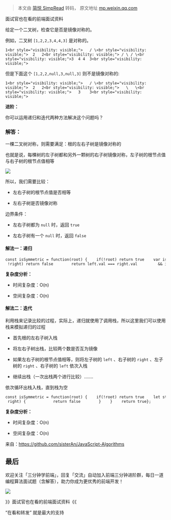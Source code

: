 > 本文由 [简悦 SimpRead](http://ksria.com/simpread/) 转码， 原文地址 [mp.weixin.qq.com](https://mp.weixin.qq.com/s/2yQynGD_Yy9BBbR87AoU9A)

面试官也在看的前端面试资料

给定一个二叉树，检查它是否是镜像对称的。

例如，二叉树 `[1,2,2,3,4,4,3]` 是对称的。

```
1<br style="visibility: visible;">   / \<br style="visibility: visible;">  2   2<br style="visibility: visible;"> / \ / \<br style="visibility: visible;">3  4 4  3<br style="visibility: visible;">
```

但是下面这个 `[1,2,2,null,3,null,3]` 则不是镜像对称的:

```
1<br style="visibility: visible;">   / \<br style="visibility: visible;">  2   2<br style="visibility: visible;">   \   \<br style="visibility: visible;">   3    3<br style="visibility: visible;">
```

**进阶：**

你可以运用递归和迭代两种方法解决这个问题吗？

### 解答：

一棵二叉树对称，则需要满足：根的左右子树是镜像对称的

也就是说，每棵树的左子树都和另外一颗树的右子树镜像对称，左子树的根节点值与右子树的根节点值相等

![](https://mmbiz.qpic.cn/mmbiz_png/bwG40XYiaOKkyj1ezS3mciaozjO4SCuicIRmdiaTLvwyZDk3ibUpXnYPSmIAmIRBPQiajOnmdeHiapqOeEI1hnga4ZXKg/640?wx_fmt=png)

所以，我们需要比较：

*   左右子树的根节点值是否相等
    
*   左右子树是否镜像对称
    

边界条件：

*   左右子树都为 `null` 时，返回 `true`
    
*   左右子树有一个 `null` 时，返回 `false`
    

#### 解法一：递归

```
const isSymmetric = function(root) {    if(!root) return true    var isEqual = function(left, right) {        if(!left && !right) return true        if(!left || !right) return false        return left.val === right.val         && isEqual(left.left, right.right)         && isEqual(left.right, right.left)    }    return isEqual(root.left, root.right)};
```

**复杂度分析：**

*   时间复杂度：O(n)
    
*   空间复杂度：O(n)
    

#### 解法二：迭代

利用栈来记录比较的过程，实际上，递归就使用了调用栈，所以这里我们可以使用栈来模拟递归的过程

*   首先根的左右子树入栈
    
*   将左右子树出栈，比较两个数是否互为镜像
    
*   如果左右子树的根节点值相等，则将左子树的 `left` 、右子树的 `right` 、左子树的 `right` 、右子树的 `left` 依次入栈
    
*   继续出栈（一次出栈两个进行比较）…….
    

依次循环出栈入栈，直到栈为空

```
const isSymmetric = function(root) {    if(!root) return true    let stack = [root.left, root.right]    while(stack.length) {        let right = stack.pop()        let left = stack.pop()        if(left && right) {            if(left.val !== right.val) return false            stack.push(left.left)            stack.push(right.right)            stack.push(left.right)            stack.push(right.left)        } else if(left || right) {            return false        }    }    return true};
```

**复杂度分析：**

*   时间复杂度：O(n)
    
*   空间复杂度：O(n)
    

来自：https://github.com/sisterAn/JavaScript-Algorithms

最后
--

欢迎关注「三分钟学前端」，回复「交流」自动加入前端三分钟进阶群，每日一道编程算法面试题（含解答），助力你成为更优秀的前端开发！

![](https://mmbiz.qpic.cn/mmbiz_gif/bwG40XYiaOKmibEL4rxRMd1XEbhsGicGUHAkkLAic8NcbuXRibfqgHian9Ckl9dbRPzP72SoHTe9qDqzhWYRSJT2DQUg/640?wx_fmt=gif)

》》面试官也在看的前端面试资料《《

“在看和转发” 就是最大的支持